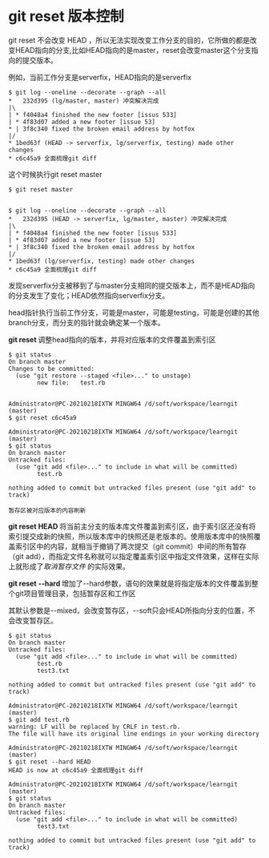 # git reset 版本控制

git reset 不会改变 HEAD ，所以无法实现改变工作分支的目的，它所做的都是改变HEAD指向的分支,比如HEAD指向的是master，reset会改变master这个分支指向的提交版本。

例如，当前工作分支是serverfix，HEAD指向的是serverfix

```
$ git log --oneline --decorate --graph --all
*   232d395 (lg/master, master) 冲突解决完成
|\
| * f4048a4 finished the new footer [issus 533]
| * 4f83d07 added a new footer [issue 53]
* | 3f8c340 fixed the broken email address by hotfox
|/
* 1bed63f (HEAD -> serverfix, lg/serverfix, testing) made other changes
* c6c45a9 全面梳理git diff
```

这个时候执行git reset master

```
$ git reset master


$ git log --oneline --decorate --graph --all
*   232d395 (HEAD -> serverfix, lg/master, master) 冲突解决完成
|\
| * f4048a4 finished the new footer [issus 533]
| * 4f83d07 added a new footer [issue 53]
* | 3f8c340 fixed the broken email address by hotfox
|/
* 1bed63f (lg/serverfix, testing) made other changes
* c6c45a9 全面梳理git diff

```

发现serverfix分支被移到了与master分支相同的提交版本上，而不是HEAD指向的分支发生了变化；HEAD依然指向serverfix分支。

head指针执行当前工作分支，可能是master，可能是testing，可能是创建的其他branch分支，而分支的指针就会确定某一个版本。

**git reset <version>** 调整head指向的版本，并将对应版本的文件覆盖到索引区

```
$ git status
On branch master
Changes to be committed:
  (use "git restore --staged <file>..." to unstage)
        new file:   test.rb


Administrator@PC-20210218IXTW MINGW64 /d/soft/workspace/learngit (master)
$ git reset c6c45a9

Administrator@PC-20210218IXTW MINGW64 /d/soft/workspace/learngit (master)
$ git status
On branch master
Untracked files:
  (use "git add <file>..." to include in what will be committed)
        test.rb

nothing added to commit but untracked files present (use "git add" to track)

暂存区被对应版本的内容刷新
```



**git reset HEAD <file>** 将当前主分支的版本库文件覆盖到索引区，由于索引区还没有将索引提交成新的快照，所以版本库中的快照还是老版本的。使用版本库中的快照覆盖索引区中的内容，就相当于撤销了两次提交（git commit）中间的所有暂存（git add），而指定文件名称就可以指定覆盖索引区中指定文件效果，这样在实际上就形成了*取消暂存文件* 的实际效果。

**git reset --hard <version>** 增加了--hard参数，语句的效果就是将指定版本的文件覆盖到整个git项目管理目录，包括暂存区和工作区

其默认参数是--mixed，会改变暂存区，--soft只会HEAD所指向分支的位置，不会改变暂存区。

```
$ git status
On branch master
Untracked files:
  (use "git add <file>..." to include in what will be committed)
        test.rb
        test3.txt

nothing added to commit but untracked files present (use "git add" to track)

Administrator@PC-20210218IXTW MINGW64 /d/soft/workspace/learngit (master)
$ git add test.rb
warning: LF will be replaced by CRLF in test.rb.
The file will have its original line endings in your working directory

Administrator@PC-20210218IXTW MINGW64 /d/soft/workspace/learngit (master)
$ git reset --hard HEAD
HEAD is now at c6c45a9 全面梳理git diff

Administrator@PC-20210218IXTW MINGW64 /d/soft/workspace/learngit (master)
$ git status
On branch master
Untracked files:
  (use "git add <file>..." to include in what will be committed)
        test3.txt

nothing added to commit but untracked files present (use "git add" to track)
```

